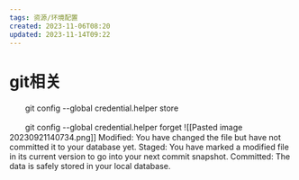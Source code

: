 ```yaml
---
tags: 资源/环境配置
created: 2023-11-06T08:20
updated: 2023-11-14T09:22
---
```

# git相关

　　git config --global credential.helper store

　　git config --global credential.helper forget
![[Pasted image 20230921140734.png]]
Modified: You have changed the file but have not committed it to your database yet.
Staged: You have marked a modified file in its current version to go into your next commit snapshot.
Committed: The data is safely stored in your local database.
